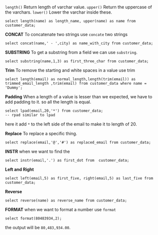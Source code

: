 `length()`
Return length of varchar value.
`upper()`
Return the uppercase of the varchars.
`lower()`
Lower the varchar inside these.
```mysql
select length(name) as length_name, upper(name) as name from customer_data;
```

**CONCAT**
To concatenate two strings use `concate` two strings
```mysql
select concat(name,' - ',city) as name_with_city from customer_data;
```

**SUBSTRING**
To get a substring from a field we can use `substring`.
```mysql
select substring(name,1,3) as first_three_char from customer_data;
```
**Trim** 
To remove the starting and white spaces in a value use trim 
```mysql
select length(email) as normal_length,length(trim(email)) as trimmed_email_length ,trim(email) from customer_data where name = 'Dummy';
```
**Padding**
When a length of a value  is lesser than we expected, we have to add padding to it.
so all the length is equal.
```mysql
select lpad(email,20,'*') from customer_data;
-- rpad similar to lpad 
```
here it add  `*` to the left side of the email to make it to length of 20.

**Replace**
To replace a specific thing.
```mysql
select replace(email,'@','#') as replaced_email from customer_data;

```

**INSTR**
when we want to find the 
```mysql
select instr(email,'.') as first_dot from  customer_data;
```
**Left and Right** 
```mysql
select left(email,5) as first_five, right(email,5) as last_five from customer_data;
```

**Reverse**
```mysql
select reverse(name) as reverse_name from customer_data;
```

**FORMAT**
when we want to format a number use `format`
```mysql
select format(80483934,2);
```
the output will be `80,483,934.00`.
